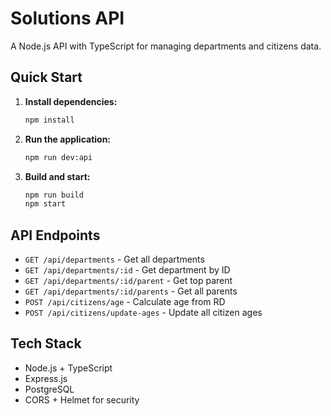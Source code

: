 # Solutions API

A Node.js API with TypeScript for managing departments and citizens data.

## Quick Start

1. **Install dependencies:**
   ```bash
   npm install
   ```

2. **Run the application:**
   ```bash
   npm run dev:api
   ```

3. **Build and start:**
   ```bash
   npm run build
   npm start
   ```

## API Endpoints

- `GET /api/departments` - Get all departments
- `GET /api/departments/:id` - Get department by ID
- `GET /api/departments/:id/parent` - Get top parent
- `GET /api/departments/:id/parents` - Get all parents
- `POST /api/citizens/age` - Calculate age from RD
- `POST /api/citizens/update-ages` - Update all citizen ages

## Tech Stack

- Node.js + TypeScript
- Express.js
- PostgreSQL
- CORS + Helmet for security

